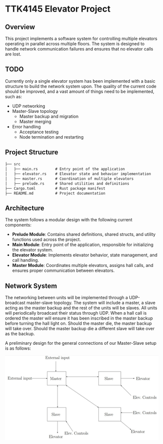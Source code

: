 # TTK4145 Elevator Project

## Overview

This project implements a software system for controlling multiple elevators operating in parallel across multiple floors. The system is designed to handle network communication failures and ensures that no elevator calls are lost.

## TODO

Currently only a single elevator system has been implemented with a basic structure to build the network system upon.
The quality of the current code should be improved, and a vast amount of things need to be implemented, such as:

- UDP networking
- Master-Slave topology
  - Master backup and migration
  - Master merging
- Error handling
  - Acceptance testing
  - Node termination and restarting

## Project Structure

```
├── src
│   ├── main.rs        # Entry point of the application
│   ├── elevator.rs    # Elevator state and behavior implementation
│   ├── master.rs      # Coordination of multiple elevators
│   ├── prelude.rs     # Shared utilities and definitions
├── Cargo.toml         # Rust package manifest
├── README.md          # Project documentation
```

## Architecture

The system follows a modular design with the following current components:
-   **Prelude Module**: Contains shared definitions, shared structs, and utility functions used across the project.
-   **Main Module**: Entry point of the application, responsible for initializing the elevator system.
-   **Elevator Module**: Implements elevator behavior, state management, and call handling.
-   **Master Module**: Coordinates multiple elevators, assigns hall calls, and ensures proper communication between elevators.
    

## Network System

The networking between units will be implemented through a UDP-broadcast master-slave topology. The system will include a master, a slave acting as the master backup and the rest of the units will be slaves. All units will periodically broadcast their status through UDP. When a hall call is ordered the master will ensure it has been inscribed in the master backup before turning the hall light on. Should the master die, the master backup will take over. Should the master backup die a different slave will take over as the backup.

A preliminary design for the general connections of our Master-Slave setup is as follows:

![master slave](./master-slave.jpg)